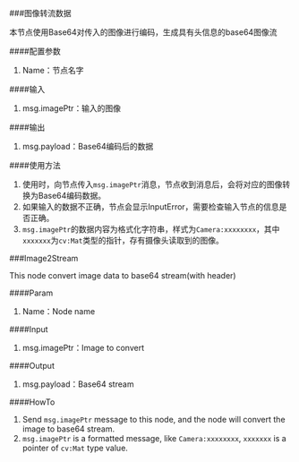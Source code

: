 ###图像转流数据

本节点使用Base64对传入的图像进行编码，生成具有头信息的base64图像流

####配置参数
1. Name：节点名字

####输入
1. msg.imagePtr：输入的图像

####输出
1. msg.payload：Base64编码后的数据

####使用方法
1. 使用时，向节点传入`msg.imagePtr`消息，节点收到消息后，会将对应的图像转换为Base64编码数据。
2. 如果输入的数据不正确，节点会显示InputError，需要检查输入节点的信息是否正确。
3. `msg.imagePtr`的数据内容为格式化字符串，样式为`Camera:xxxxxxxx`，其中`xxxxxxx`为`cv:Mat`类型的指针，存有摄像头读取到的图像。

###Image2Stream

This node convert image data to base64 stream(with header)

####Param
1. Name：Node name

####Input
1. msg.imagePtr：Image to convert

####Output
1. msg.payload：Base64 stream

####HowTo
1. Send `msg.imagePtr` message to this node, and the node will convert the image to base64 stream.
2. `msg.imagePtr` is a formatted message, like `Camera:xxxxxxxx`, `xxxxxxx` is a pointer of `cv:Mat` type value.